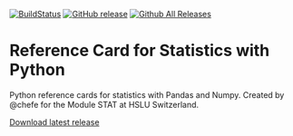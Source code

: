 [![BuildStatus](https://travis-ci.org/KilnOfTheSecondFlame/python_statistics_reference_card.svg?branch=master)](https://travis-ci.org/KilnOfTheSecondFlame/python_statistics_reference_card)
[![GitHub release](https://img.shields.io/github/release/KilnOfTheSecondFlame/python_statistics_reference_card.svg)](https://github.com/KilnOfTheSecondFlame/python_statistics_reference_card/releases/latest)
[![Github All Releases](https://img.shields.io/github/downloads/KilnOfTheSecondFlame/python_statistics_reference_card/total.svg)](https://github.com/KilnOfTheSecondFlame/python_statistics_reference_card/releases)

# Reference Card for Statistics with Python

Python reference cards for statistics with Pandas and Numpy. Created by @chefe for the Module STAT at HSLU Switzerland.

[Download latest release](https://github.com/KilnOfTheSecondFlame/python_statistics_reference_card/releases/latest/)
